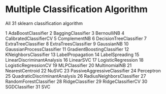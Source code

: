 # Multiple Classification Algorithm

All 31 sklearn classification algorithm

1 AdaBoostClassifier
2 BaggingClassifier
3 BernoulliNB
4 CalibratedClassifierCV
5 ComplementNB
6 DecisionTreeClassifier
7 ExtraTreeClassifier
8 ExtraTreesClassifier
9 GaussianNB
10 GaussianProcessClassifier
11 GradientBoostingClassifier
12 KNeighborsClassifier
13 LabelPropagation
14 LabelSpreading
15 LinearDiscriminantAnalysis
16 LinearSVC
17 LogisticRegression
18 LogisticRegressionCV
19 MLPClassifier
20 MultinomialNB
21 NearestCentroid
22 NuSVC
23 PassiveAggressiveClassifier
24 Perceptron
25 QuadraticDiscriminantAnalysis
26 RadiusNeighborsClassifier
27 RandomForestClassifier
28 RidgeClassifier
29 RidgeClassifierCV
30 SGDClassifier
31 SVC
